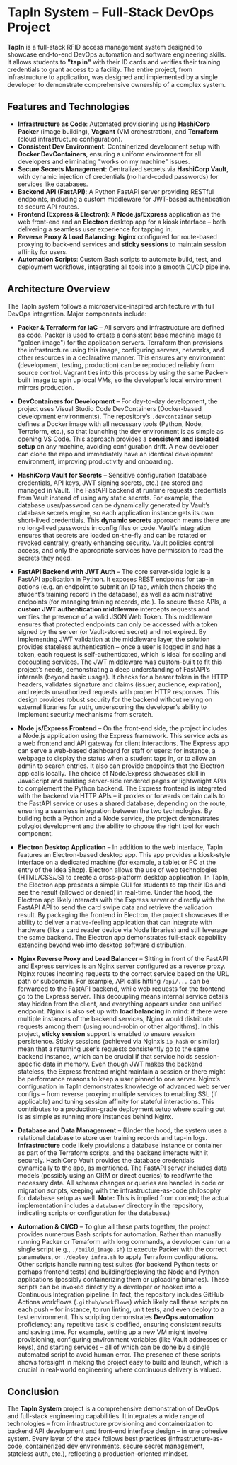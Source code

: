 # TapIn System – Full-Stack DevOps Project

**TapIn** is a full-stack RFID access management system designed to showcase end-to-end DevOps automation and software engineering skills. It allows students to **"tap in"** with their ID cards and verifies their training credentials to grant access to a facility. The entire project, from infrastructure to application, was designed and implemented by a single developer to demonstrate comprehensive ownership of a complex system.

## Features and Technologies

* **Infrastructure as Code**: Automated provisioning using **HashiCorp Packer** (image building), **Vagrant** (VM orchestration), and **Terraform** (cloud infrastructure configuration).
* **Consistent Dev Environment**: Containerized development setup with **Docker DevContainers**, ensuring a uniform environment for all developers and eliminating "works on my machine" issues.
* **Secure Secrets Management**: Centralized secrets via **HashiCorp Vault**, with dynamic injection of credentials (no hard-coded passwords) for services like databases.
* **Backend API (FastAPI)**: A Python FastAPI server providing RESTful endpoints, including a custom middleware for JWT-based authentication to secure API routes.
* **Frontend (Express & Electron)**: A **Node.js/Express** application as the web front-end and an **Electron** desktop app for a kiosk interface – both delivering a seamless user experience for tapping in.
* **Reverse Proxy & Load Balancing**: **Nginx** configured for route-based proxying to back-end services and **sticky sessions** to maintain session affinity for users.
* **Automation Scripts**: Custom Bash scripts to automate build, test, and deployment workflows, integrating all tools into a smooth CI/CD pipeline.

## Architecture Overview

The TapIn system follows a microservice-inspired architecture with full DevOps integration. Major components include:

* **Packer & Terraform for IaC** – All servers and infrastructure are defined as code. Packer is used to create a consistent base machine image (a "golden image") for the application servers. Terraform then provisions the infrastructure using this image, configuring servers, networks, and other resources in a declarative manner. This ensures any environment (development, testing, production) can be reproduced reliably from source control. Vagrant ties into this process by using the same Packer-built image to spin up local VMs, so the developer’s local environment mirrors production.

* **DevContainers for Development** – For day-to-day development, the project uses Visual Studio Code DevContainers (Docker-based development environments). The repository’s `.devcontainer` setup defines a Docker image with all necessary tools (Python, Node, Terraform, etc.), so that launching the dev environment is as simple as opening VS Code. This approach provides a **consistent and isolated setup** on any machine, avoiding configuration drift. A new developer can clone the repo and immediately have an identical development environment, improving productivity and onboarding.

* **HashiCorp Vault for Secrets** – Sensitive configuration (database credentials, API keys, JWT signing secrets, etc.) are stored and managed in Vault. The FastAPI backend at runtime requests credentials from Vault instead of using any static secrets. For example, the database user/password can be dynamically generated by Vault’s database secrets engine, so each application instance gets its own short-lived credentials. This **dynamic secrets** approach means there are no long-lived passwords in config files or code. Vault’s integration ensures that secrets are loaded on-the-fly and can be rotated or revoked centrally, greatly enhancing security. Vault policies control access, and only the appropriate services have permission to read the secrets they need.

* **FastAPI Backend with JWT Auth** – The core server-side logic is a FastAPI application in Python. It exposes REST endpoints for tap-in actions (e.g. an endpoint to submit an ID tap, which then checks the student’s training record in the database), as well as administrative endpoints (for managing training records, etc.). To secure these APIs, a **custom JWT authentication middleware** intercepts requests and verifies the presence of a valid JSON Web Token. This middleware ensures that protected endpoints can only be accessed with a token signed by the server (or Vault-stored secret) and not expired. By implementing JWT validation at the middleware layer, the solution provides stateless authentication – once a user is logged in and has a token, each request is self-authenticated, which is ideal for scaling and decoupling services. The JWT middleware was custom-built to fit this project’s needs, demonstrating a deep understanding of FastAPI’s internals (beyond basic usage). It checks for a bearer token in the HTTP headers, validates signature and claims (issuer, audience, expiration), and rejects unauthorized requests with proper HTTP responses. This design provides robust security for the backend without relying on external libraries for auth, underscoring the developer’s ability to implement security mechanisms from scratch.

* **Node.js/Express Frontend** – On the front-end side, the project includes a Node.js application using the Express framework. This service acts as a web frontend and API gateway for client interactions. The Express app can serve a web-based dashboard for staff or users: for instance, a webpage to display the status when a student taps in, or to allow an admin to search entries. It also can provide endpoints that the Electron app calls locally. The choice of Node/Express showcases skill in JavaScript and building server-side rendered pages or lightweight APIs to complement the Python backend. The Express frontend is integrated with the backend via HTTP APIs – it proxies or forwards certain calls to the FastAPI service or uses a shared database, depending on the route, ensuring a seamless integration between the two technologies. By building both a Python and a Node service, the project demonstrates polyglot development and the ability to choose the right tool for each component.

* **Electron Desktop Application** – In addition to the web interface, TapIn features an Electron-based desktop app. This app provides a kiosk-style interface on a dedicated machine (for example, a tablet or PC at the entry of the Idea Shop). Electron allows the use of web technologies (HTML/CSS/JS) to create a cross-platform desktop application. In TapIn, the Electron app presents a simple GUI for students to tap their IDs and see the result (allowed or denied) in real-time. Under the hood, the Electron app likely interacts with the Express server or directly with the FastAPI API to send the card swipe data and retrieve the validation result. By packaging the frontend in Electron, the project showcases the ability to deliver a native-feeling application that can integrate with hardware (like a card reader device via Node libraries) and still leverage the same backend. The Electron app demonstrates full-stack capability extending beyond web into desktop software distribution.

* **Nginx Reverse Proxy and Load Balancer** – Sitting in front of the FastAPI and Express services is an Nginx server configured as a reverse proxy. Nginx routes incoming requests to the correct service based on the URL path or subdomain. For example, API calls hitting `/api/...` can be forwarded to the FastAPI backend, while web requests for the frontend go to the Express server. This decoupling means internal service details stay hidden from the client, and everything appears under one unified endpoint. Nginx is also set up with **load balancing** in mind: if there were multiple instances of the backend services, Nginx would distribute requests among them (using round-robin or other algorithms). In this project, **sticky session** support is enabled to ensure session persistence. Sticky sessions (achieved via Nginx’s `ip_hash` or similar) mean that a returning user’s requests consistently go to the same backend instance, which can be crucial if that service holds session-specific data in memory. Even though JWT makes the backend stateless, the Express frontend might maintain a session or there might be performance reasons to keep a user pinned to one server. Nginx’s configuration in TapIn demonstrates knowledge of advanced web server configs – from reverse proxying multiple services to enabling SSL (if applicable) and tuning session affinity for stateful interactions. This contributes to a production-grade deployment setup where scaling out is as simple as running more instances behind Nginx.

* **Database and Data Management** – (Under the hood, the system uses a relational database to store user training records and tap-in logs. **Infrastructure** code likely provisions a database instance or container as part of the Terraform scripts, and the backend interacts with it securely. HashiCorp Vault provides the database credentials dynamically to the app, as mentioned. The FastAPI server includes data models (possibly using an ORM or direct queries) to read/write the necessary data. All schema changes or queries are handled in code or migration scripts, keeping with the infrastructure-as-code philosophy for database setup as well. **Note:** This is implied from context; the actual implementation includes a `database/` directory in the repository, indicating scripts or configuration for the database.)

* **Automation & CI/CD** – To glue all these parts together, the project provides numerous Bash scripts for automation. Rather than manually running Packer or Terraform with long commands, a developer can run a single script (e.g., `./build_image.sh`) to execute Packer with the correct parameters, or `./deploy_infra.sh` to apply Terraform configurations. Other scripts handle running test suites (for backend Python tests or perhaps frontend tests) and building/deploying the Node and Python applications (possibly containerizing them or uploading binaries). These scripts can be invoked directly by a developer or hooked into a Continuous Integration pipeline. In fact, the repository includes GitHub Actions workflows (`.github/workflows`) which likely call these scripts on each push – for instance, to run linting, unit tests, and even deploy to a test environment. This scripting demonstrates **DevOps automation** proficiency: any repetitive task is codified, ensuring consistent results and saving time. For example, setting up a new VM might involve provisioning, configuring environment variables (like Vault addresses or keys), and starting services – all of which can be done by a single automated script to avoid human error. The presence of these scripts shows foresight in making the project easy to build and launch, which is crucial in real-world engineering where continuous delivery is valued.

## Conclusion

The **TapIn System** project is a comprehensive demonstration of DevOps and full-stack engineering capabilities. It integrates a wide range of technologies – from infrastructure provisioning and containerization to backend API development and front-end interface design – in one cohesive system. Every layer of the stack follows best practices (infrastructure-as-code, containerized dev environments, secure secret management, stateless auth, etc.), reflecting a production-oriented mindset.
